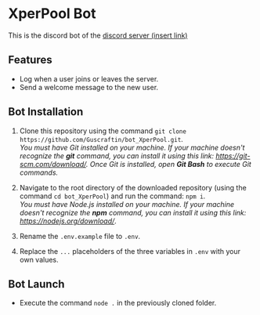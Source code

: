 # XperPool Bot

This is the discord bot of the [discord server (insert link)]()

## Features

- Log when a user joins or leaves the server.
- Send a welcome message to the new user.


## Bot Installation

1. Clone this repository using the command `git clone https://github.com/Guscraftin/bot_XperPool.git`.  
*You must have Git installed on your machine. If your machine doesn't recognize the **git** command, you can install it using this link: https://git-scm.com/download/. Once Git is installed, open **Git Bash** to execute Git commands.*

2. Navigate to the root directory of the downloaded repository (using the command `cd bot_XperPool`) and run the command: `npm i`.  
*You must have Node.js installed on your machine. If your machine doesn't recognize the **npm** command, you can install it using this link: https://nodejs.org/download/*.

3. Rename the `.env.example` file to `.env`.
4. Replace the `...` placeholders of the three variables in `.env` with your own values.

## Bot Launch

- Execute the command `node .` in the previously cloned folder.
